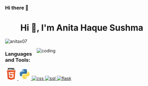 ### Hi there 👋
<h1 align="center">Hi 👋, I'm Anita Haque Sushma</h1>
<p align="left"> <img src="https://komarev.com/ghpvc/?username=anitax07&label=Profile%20views&color=0e75b6&style=flat" alt="anitax07" /> </p>

<img align="right" alt="coding" width="400" src="https://media.tenor.com/S59bPkT0pqcAAAAC/programming.gif">

<!--p align="left"> <a href="https://github.com/ryo-ma/github-profile-trophy"><img src="https://github-profile-trophy.vercel.app/?username=anitax07" alt="anitax07" /></a> </p -->



<!-- <h3 align="left">Connect with me:</h3>
<p align="left">
<a href="https://linkedin.com/in/anita haque sushma" target="blank"><img align="center" src="https://raw.githubusercontent.com/rahuldkjain/github-profile-readme-generator/master/src/images/icons/Social/linked-in-alt.svg" alt="anita haque sushma" height="30" width="40" /></a>
 
</p> -->



<h3 align="left">Languages and Tools:</h3>
<p align="left"> <a href="https://www.w3.org/html/" target="_blank" rel="noreferrer"> <img src="https://raw.githubusercontent.com/devicons/devicon/master/icons/html5/html5-original-wordmark.svg" alt="html5" width="40" height="40"/> </a> <a href="https://www.python.org" target="_blank" rel="noreferrer"> <img src="https://raw.githubusercontent.com/devicons/devicon/master/icons/python/python-original.svg" alt="python" width="40" height="40"/> </a> <a href="https://www.w3schools.com/css/"  target="_blank" rel="noreferrer"> <img src="https://cdn.jsdelivr.net/gh/devicons/devicon@latest/icons/css3/css3-original.svg"  alt="css" width="40" height="40"/> </a> 
<a href="https://www.w3schools.com/SQL/deFault.asp" target="_blank" rel="noreferrer"><img src="https://cdn.jsdelivr.net/gh/devicons/devicon@latest/icons/azuresqldatabase/azuresqldatabase-original.svg" alt="sql" width="40" height="40"/> </a> <a href="https://flask.palletsprojects.com/en/stable/" target="_blank" rel="noreferrer"><img src="https://cdn.jsdelivr.net/gh/devicons/devicon@latest/icons/flask/flask-original.svg" alt="flask" width="40" height="40"/> </a>
</p>

<!--p><img align="left" src="https://github-readme-stats.vercel.app/api/top-langs?username=anitax07&show_icons=true&locale=en&layout=compact" alt="anitax07" /></p>
<p><img align="center" src="https://github-readme-streak-stats.herokuapp.com/?user=anitax07&" alt="anitax07" /></p-->
